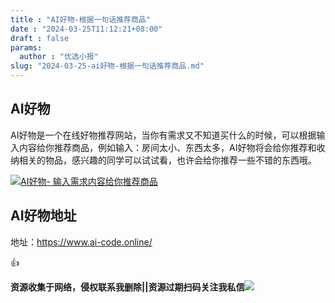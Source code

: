 ```yaml
---
title : "AI好物-根据一句话推荐商品"
date : "2024-03-25T11:12:21+08:00"
draft : false
params:
  author : "优选小报"
slug: "2024-03-25-ai好物-根据一句话推荐商品.md"
---
```


## AI好物

AI好物是一个在线好物推荐网站，当你有需求又不知道买什么的时候，可以根据输入内容给你推荐商品，例如输入：房间太小、东西太多，AI好物将会给你推荐和收纳相关的物品，感兴趣的同学可以试试看，也许会给你推荐一些不错的东西哦。

[![AI好物-
输入需求内容给你推荐商品](//img7-1.zhekoulieshou.com/mmbiz_jpg/iaHBVewvSIbAjcr9g6TlCXSfiaDqkbzuEz0o0y2KqrjOFUw0nDgkwwy7qrFzXgJywnHdnBbozJ416K0kk5HcTlNQ/0)](//img7-1.zhekoulieshou.com/mmbiz_jpg/iaHBVewvSIbAjcr9g6TlCXSfiaDqkbzuEz0o0y2KqrjOFUw0nDgkwwy7qrFzXgJywnHdnBbozJ416K0kk5HcTlNQ/0)

## AI好物地址

地址：https://www.ai-code.online/

👍

**资源收集于网络，侵权联系我删除||资源过期扫码关注我私信**![](//img7-1.zhekoulieshou.com/mmbiz_jpg/iaHBVewvSIbAjcr9g6TlCXSfiaDqkbzuEzp207hVzPqT4YGQOAazQ1KNHCeACbia5Lzq4Ckwibe48iar1q7lgVP1o3w/640?wx_fmt=jpeg&from=appmsg)


